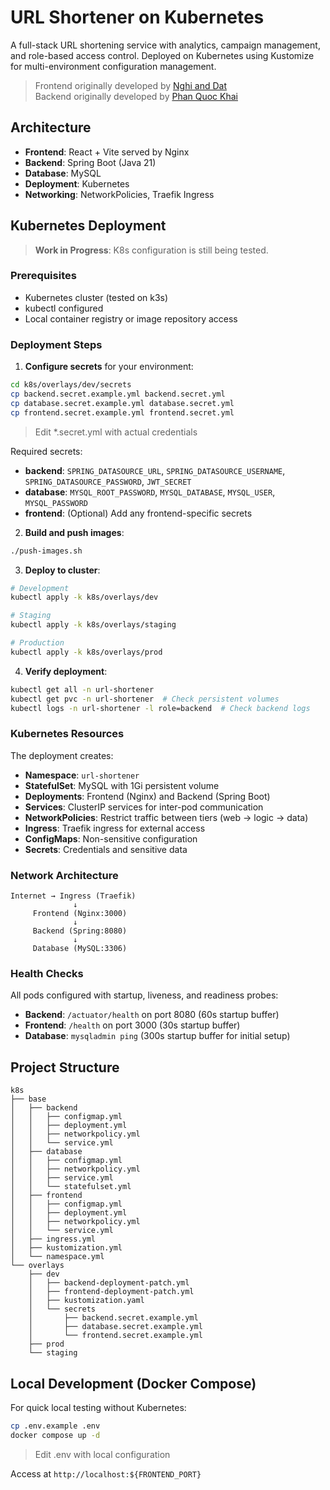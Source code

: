 # URL Shortener on Kubernetes

A full-stack URL shortening service with analytics, campaign management, and role-based access control. Deployed on Kubernetes using Kustomize for multi-environment configuration management.

> Frontend originally developed by [Nghi and Dat](https://github.com/integration-project-hk241/url-shortener-fe)  
> Backend originally developed by [Phan Quoc Khai](https://github.com/phankhai5004/url-shortener-be)

## Architecture

- **Frontend**: React + Vite served by Nginx
- **Backend**: Spring Boot (Java 21)
- **Database**: MySQL
- **Deployment**: Kubernetes
- **Networking**: NetworkPolicies, Traefik Ingress

## Kubernetes Deployment

> **Work in Progress**: K8s configuration is still being tested.

### Prerequisites

- Kubernetes cluster (tested on k3s)
- kubectl configured
- Local container registry or image repository access

### Deployment Steps

1. **Configure secrets** for your environment:
```bash
cd k8s/overlays/dev/secrets
cp backend.secret.example.yml backend.secret.yml
cp database.secret.example.yml database.secret.yml
cp frontend.secret.example.yml frontend.secret.yml
```
> Edit *.secret.yml with actual credentials

Required secrets:
- **backend**: `SPRING_DATASOURCE_URL`, `SPRING_DATASOURCE_USERNAME`, `SPRING_DATASOURCE_PASSWORD`, `JWT_SECRET`
- **database**: `MYSQL_ROOT_PASSWORD`, `MYSQL_DATABASE`, `MYSQL_USER`, `MYSQL_PASSWORD`
- **frontend**: (Optional) Add any frontend-specific secrets

2. **Build and push images**:
```bash
./push-images.sh
```

3. **Deploy to cluster**:
```bash
# Development
kubectl apply -k k8s/overlays/dev

# Staging
kubectl apply -k k8s/overlays/staging

# Production
kubectl apply -k k8s/overlays/prod
```

4. **Verify deployment**:
```bash
kubectl get all -n url-shortener
kubectl get pvc -n url-shortener  # Check persistent volumes
kubectl logs -n url-shortener -l role=backend  # Check backend logs
```

### Kubernetes Resources

The deployment creates:
- **Namespace**: `url-shortener`
- **StatefulSet**: MySQL with 1Gi persistent volume
- **Deployments**: Frontend (Nginx) and Backend (Spring Boot)
- **Services**: ClusterIP services for inter-pod communication
- **NetworkPolicies**: Restrict traffic between tiers (web → logic → data)
- **Ingress**: Traefik ingress for external access
- **ConfigMaps**: Non-sensitive configuration
- **Secrets**: Credentials and sensitive data

### Network Architecture

```
Internet → Ingress (Traefik)
              ↓
     Frontend (Nginx:3000)
              ↓
     Backend (Spring:8080)
              ↓
     Database (MySQL:3306)
```

### Health Checks

All pods configured with startup, liveness, and readiness probes:
- **Backend**: `/actuator/health` on port 8080 (60s startup buffer)
- **Frontend**: `/health` on port 3000 (30s startup buffer)
- **Database**: `mysqladmin ping` (300s startup buffer for initial setup)

## Project Structure

```
k8s
├── base
│   ├── backend
│   │   ├── configmap.yml
│   │   ├── deployment.yml
│   │   ├── networkpolicy.yml
│   │   └── service.yml
│   ├── database
│   │   ├── configmap.yml
│   │   ├── networkpolicy.yml
│   │   ├── service.yml
│   │   └── statefulset.yml
│   ├── frontend
│   │   ├── configmap.yml
│   │   ├── deployment.yml
│   │   ├── networkpolicy.yml
│   │   └── service.yml
│   ├── ingress.yml
│   ├── kustomization.yml
│   └── namespace.yml
└── overlays
    ├── dev
    │   ├── backend-deployment-patch.yml
    │   ├── frontend-deployment-patch.yml
    │   ├── kustomization.yaml
    │   └── secrets
    │       ├── backend.secret.example.yml
    │       ├── database.secret.example.yml
    │       └── frontend.secret.example.yml
    ├── prod
    └── staging
```

## Local Development (Docker Compose)

For quick local testing without Kubernetes:

```bash
cp .env.example .env
docker compose up -d
```
> Edit .env with local configuration

Access at `http://localhost:${FRONTEND_PORT}`
